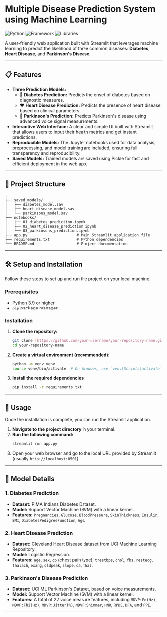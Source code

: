 # Multiple Disease Prediction System using Machine Learning

![Python](https://img.shields.io/badge/Python-3.9%2B-blue.svg)
![Framework](https://img.shields.io/badge/Framework-Streamlit-red.svg)
![Libraries](https://img.shields.io/badge/Libraries-Scikit--learn%20%7C%20Pandas-green.svg)

A user-friendly web application built with Streamlit that leverages machine learning to predict the likelihood of three common diseases: **Diabetes**, **Heart Disease**, and **Parkinson's Disease**.

---

## 📋 Features

-   **Three Prediction Models:**
    -   💉 **Diabetes Prediction:** Predicts the onset of diabetes based on diagnostic measures.
    -   ❤️ **Heart Disease Prediction:** Predicts the presence of heart disease based on clinical parameters.
    -   🧠 **Parkinson's Prediction:** Predicts Parkinson's disease using advanced voice signal measurements.
-   **Interactive Web Interface:** A clean and simple UI built with Streamlit that allows users to input their health metrics and get instant predictions.
-   **Reproducible Models:** The Jupyter notebooks used for data analysis, preprocessing, and model training are included, ensuring full transparency and reproducibility.
-   **Saved Models:** Trained models are saved using Pickle for fast and efficient deployment in the web app.

---

## 📂 Project Structure

```
.
├── saved_models/
│   ├── diabetes_model.sav
│   ├── heart_disease_model.sav
│   └── parkinsons_model.sav
├── notebooks/
│   ├── 01_diabetes_prediction.ipynb
│   ├── 02_heart_disease_prediction.ipynb
│   └── 03_parkinsons_prediction.ipynb
├── app.py                      # Main Streamlit application file
├── requirements.txt            # Python dependencies
└── README.md                   # Project documentation
```

---

## 🛠️ Setup and Installation

Follow these steps to set up and run the project on your local machine.

### Prerequisites

-   Python 3.9 or higher
-   `pip` package manager

### Installation

1.  **Clone the repository:**
    ```bash
    git clone [https://github.com/your-username/your-repository-name.git](https://github.com/your-username/your-repository-name.git)
    cd your-repository-name
    ```

2.  **Create a virtual environment (recommended):**
    ```bash
    python -m venv venv
    source venv/bin/activate  # On Windows, use `venv\Scripts\activate`
    ```

3.  **Install the required dependencies:**
    ```bash
    pip install -r requirements.txt
    ```

---

## 🚀 Usage

Once the installation is complete, you can run the Streamlit application.

1.  **Navigate to the project directory** in your terminal.
2.  **Run the following command:**
    ```bash
    streamlit run app.py
    ```
3.  Open your web browser and go to the local URL provided by Streamlit (usually `http://localhost:8501`).

---

## 🧠 Model Details

### 1. Diabetes Prediction

-   **Dataset:** PIMA Indians Diabetes Dataset.
-   **Model:** Support Vector Machine (SVM) with a linear kernel.
-   **Features:** `Pregnancies`, `Glucose`, `BloodPressure`, `SkinThickness`, `Insulin`, `BMI`, `DiabetesPedigreeFunction`, `Age`.

### 2. Heart Disease Prediction

-   **Dataset:** Cleveland Heart Disease dataset from UCI Machine Learning Repository.
-   **Model:** Logistic Regression.
-   **Features:** `age`, `sex`, `cp` (chest pain type), `trestbps`, `chol`, `fbs`, `restecg`, `thalach`, `exang`, `oldpeak`, `slope`, `ca`, `thal`.

### 3. Parkinson's Disease Prediction

-   **Dataset:** UCI ML Parkinson's Dataset, based on voice measurements.
-   **Model:** Support Vector Machine (SVM) with a linear kernel.
-   **Features:** A total of 22 voice measure features, including `MDVP:Fo(Hz)`, `MDVP:Fhi(Hz)`, `MDVP:Jitter(%)`, `MDVP:Shimmer`, `HNR`, `RPDE`, `DFA`, and `PPE`.

---
